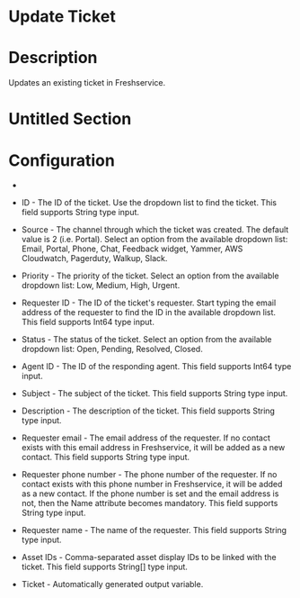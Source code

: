 ﻿# Update Ticket

# Description

Updates an existing ticket in Freshservice.

# Untitled Section

# Configuration

* 
* ID - The ID of the ticket. Use the dropdown list to find the ticket. This field supports String type input.
* Source - The channel through which the ticket was created. The default value is 2 (i.e. Portal). Select an option from the available dropdown list: Email, Portal, Phone, Chat, Feedback widget, Yammer, AWS Cloudwatch, Pagerduty, Walkup, Slack.
* Priority - The priority of the ticket. Select an option from the available dropdown list: Low, Medium, High, Urgent.
* Requester ID - The ID of the ticket's requester. Start typing the email address of the requester to find the ID in the available dropdown list. This field supports Int64 type input.
* Status - The status of the ticket. Select an option from the available dropdown list: Open, Pending, Resolved, Closed.
* Agent ID - The ID of the responding agent. This field supports Int64 type input.
* Subject - The subject of the ticket. This field supports String type input.
* Description - The description of the ticket. This field supports String type input.







* Requester email - The email address of the requester. If no contact exists with this email address in Freshservice, it will be added as a new contact. This field supports String type input.
* Requester phone number - The phone number of the requester. If no contact exists with this phone number in Freshservice, it will be added as a new contact. If the phone number is set and the email address is not, then the Name attribute becomes mandatory. This field supports String type input.
* Requester name - The name of the requester. This field supports String type input.
* Asset IDs - Comma-separated asset display IDs to be linked with the ticket. This field supports String[] type input.



* Ticket - Automatically generated output variable.
